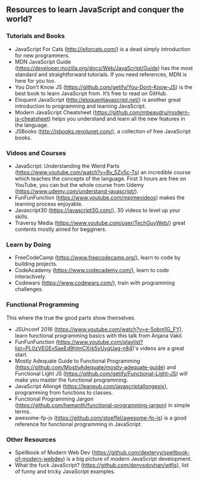 ## Resources to learn JavaScript and conquer the world?

### Tutorials and Books
- JavaScript For Cats (http://jsforcats.com/) is a dead simply introduction for new programmers.
- MDN JavaScript Guide (https://developer.mozilla.org/docs/Web/JavaScript/Guide) has the most standard and straightforward tutorials. If you need references, MDN is here for you
too.
- You Don’t Know JS (https://github.com/getify/You-Dont-Know-JS) is the best book to learn JavaScript from. It’s free to read on GitHub.
- Eloquent JavaScript (http://eloquentjavascript.net/) is another great introduction to programming and learning JavaScript.
- Modern JavaScript Cheatsheet (https://github.com/mbeaudru/modern-js-cheatsheet) helps you understand and learn all the new features in the language.
- JSBooks (http://jsbooks.revolunet.com/), a collection of free JavaScript books.

### Videos and Courses
- JavaScript: Understanding the Weird Parts (https://www.youtube.com/watch?v=Bv_5Zv5c-Ts) an incredible course which teaches the concepts of the language. First 3 hours
are free on YouTube, you can but the whole course from Udemy (https://www.udemy.com/understand-javascript/).
- FunFunFunction (https://www.youtube.com/mpjmevideos) makes the learning process enjoyable.
- Javascript30 (https://javascript30.com/), 30 videos to level up your skills.
- Traversy Media (https://www.youtube.com/user/TechGuyWeb/) great contents mostly aimed for begginers.

### Learn by Doing
- FreeCodeCamp (https://www.freecodecamp.org/), learn to code by building projects.
- CodeAcademy (https://www.codecademy.com/), learn to code interactively.
- Codewars (https://www.codewars.com/), train with programming challenges.

### Functional Programming
This where the true the good parts show theirselves.
- JSUnconf 2016 (https://www.youtube.com/watch?v=e-5obm1G_FY), learn functional programming basics with this talk from Anjana Vakil.
- FunFunFunction (https://www.youtube.com/playlist?list=PL0zVEGEvSaeEd9hlmCXrk5yUyqUag-n84)'s videos are a great start.
- Mostly Adequate Guide to Functional Programming (https://github.com/MostlyAdequate/mostly-adequate-guide) and Functional Light JS (https://github.com/getify/Functional-Light-JS) will make you master the functional programming.
- JavaScript Allongé (https://leanpub.com/javascriptallongesix), programming from functions to classes.
- Functional Programming Jargon (https://github.com/hemanth/functional-programming-jargon) in simple terms.
- awesome-fp-js (https://github.com/stoeffel/awesome-fp-js) is a good reference for functional programming in JavaScript.

### Other Resources
- Spellbook of Modern Web Dev (https://github.com/dexteryy/spellbook-of-modern-webdev) is a big picture of modern JavaScript development.
- What the fuck JavaScript? (https://github.com/denysdovhan/wtfjs),  list of funny and tricky JavaScript examples.



